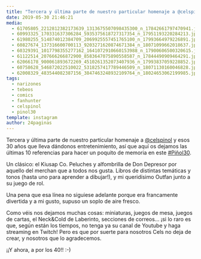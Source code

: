 ```yaml
---
title: "Tercera y última parte de nuestro particular homenaje a @celspinol y esos 30 años que lleva dándonos entretenimiento"
date: 2019-05-30 21:46:21
media: 
  - 61705805_2212812382173639_1313675507098435300_n_17842661797470941.jpg
  - 60993325_170331637306284_5935375618727317354_n_17951193220284213.jpg
  - 61980255_514874012384709_2069925557451765100_n_17993664979226891.jpg
  - 60827674_137316600700113_9203271620874671384_n_18071099662018637.jpg
  - 60329391_1017798355277162_1641072910660153988_n_17900606500320615.jpg
  - 61122514_207666266872900_8583647075890558587_n_17844490909464291.jpg
  - 62066178_900061893672269_4510261352073407936_n_17993837059228852.jpg
  - 60758628_546872022510022_5318257417789446509_n_18071130160046828.jpg
  - 62008329_483544082387156_3847463248932109764_n_18024653062199985.jpg
tags: 
  - narizones
  - tebeos
  - comics
  - fanhunter
  - celspinol
  - pinol30
template: instagram
author: 24paginas
---
```


Tercera y última parte de nuestro particular homenaje a [@celspinol](https://instagram.com/celspinol) y esos 30 años que lleva dándonos entretenimiento, así que aquí os dejamos las últimas 10 referencias para hacer un poquito de memoria en este [#Piñol30](/tags/pinol30).

Un clásico: el Kiusap Co. Peluches y alfombrilla de Don Depresor por aquello del merchan que a todos nos gusta. Libros de distintas temáticas y tonos (hasta uno para aprender a dibujar!), y mi queridísimo Outfan junto a su juego de rol.

Una pena que esa línea no siguiese adelante porque era francamente divertida y a mi gusto, supuso un soplo de aire fresco.

Como véis nos dejamos muchas cosas: miniaturas, juegos de mesa, juegos de cartas, el Neck&Cold de Laberinto, secciones de correos… ¡si lo raro es que, según están los tiempos, no tenga ya su canal de Youtube y haga streaming en Twitch! Pero es que por suerte para nosotros Cels no deja de crear, y nosotros que lo agradecemos.

¡¡Y ahora, a por los 40!! :-)
